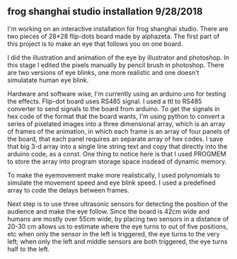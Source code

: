 frog shanghai studio installation 9/28/2018
-------------------------------------------

I'm working on an interactive installation for frog shanghai studio. There are two pieces of 28*28 flip-dots board made by alphazeta. The first part of this project is to make an eye that follows you on one board. 

I did the illustration and animation of the eye by illustrator and photoshop. In this stage I edited the pixels manually by pencil brush in photoshop. There are two versions of eye blinks, one more realistic and one doesn't simulatate human eye blink. 

Hardware and software wise, I'm currently using an arduino uno for testing the effects. Flip-dot board uses RS485 signal. I used a ttl to RS485 converter to send signals to the board from arduino. To get the signals in hex code of the format that the board wants, I'm using python to convert a series of pixelated images into a three dimensional array, which is an array of frames of the animation, in which each frame is an array of four panels of the board, that each panel requires an separate array of hex codes. I save that big 3-d array into a single line string text and copy that directly into the arduino code, as a const. One thing to notice here is that I used PROGMEM to store the array into program storage space insdead of dynamic memory. 

To make the eyemovement make more realistically, I used polynomials to simulate the movement speed and eye blink speed. I used a predefined array to code the delays between frames. 

Next step is to use three ultrasonic sensors for detecting the position of the audience and make the eye follow. Since the board is 42cm wide and humans are mostly over 55cm wide, by placing two sensors in a distance of 20-30 cm allows us to estimate where the eye turns to out of five positions, etc when only the sensor in the left is triggered, the eye turns to the very left; when only the left and middle sensors are both triggered, the eye turns half to the left. 